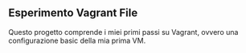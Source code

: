 ## Esperimento Vagrant File

Questo progetto comprende i miei primi passi su Vagrant, ovvero una configurazione basic della mia prima VM. 



